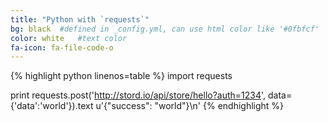 ```yaml
---
title: "Python with `requests`"
bg: black  #defined in _config.yml, can use html color like '#0fbfcf'
color: white   #text color
fa-icon: fa-file-code-o
---
```


{% highlight python linenos=table %}
import requests

print requests.post('http://stord.io/api/store/hello?auth=1234', data={'data':'world'}).text
u'{"success": "world"}\n'
{% endhighlight %}
